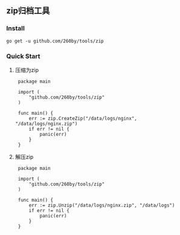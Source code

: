 ## zip归档工具

### Install
    go get -u github.com/260by/tools/zip

### Quick Start
1. 压缩为zip

        package main

        import (
            "github.com/260by/tools/zip"
        )

        func main() {
            err := zip.CreateZip("/data/logs/nginx", "/data/logs/nginx.zip")
            if err != nil {
                panic(err)
            }
        }

2. 解压zip

        package main

        import (
            "github.com/260by/tools/zip"
        )

        func main() {
            err := zip.Unzip("/data/logs/nginx.zip", "/data/logs")
            if err != nil {
                panic(err)
            }
        }